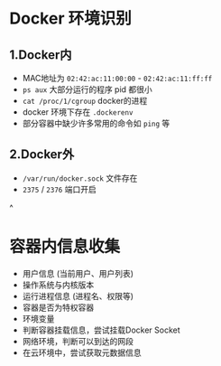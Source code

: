 # Docker 环境识别
## 1.Docker内
* MAC地址为 `02:42:ac:11:00:00` - `02:42:ac:11:ff:ff`
* `ps aux` 大部分运行的程序 pid 都很小
* `cat /proc/1/cgroup` docker的进程
* docker 环境下存在 `.dockerenv`
* 部分容器中缺少许多常用的命令如 `ping` 等

## 2.Docker外
* `/var/run/docker.sock` 文件存在
* `2375` / `2376` 端口开启

^
#  容器内信息收集
* 用户信息 (当前用户、用户列表)
* 操作系统与内核版本
* 运行进程信息 (进程名、权限等)
* 容器是否为特权容器
* 环境变量
* 判断容器挂载信息，尝试挂载Docker Socket
* 网络环境，判断可以到达的网段
* 在云环境中，尝试获取元数据信息

